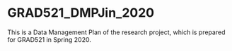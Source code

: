 # GRAD521_DMPJin_2020

This is a Data Management Plan of the research project, which is prepared for GRAD521 in Spring 2020.
